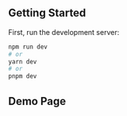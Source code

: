 ## Getting Started

First, run the development server:

```bash
npm run dev
# or
yarn dev
# or
pnpm dev
```

## Demo Page


